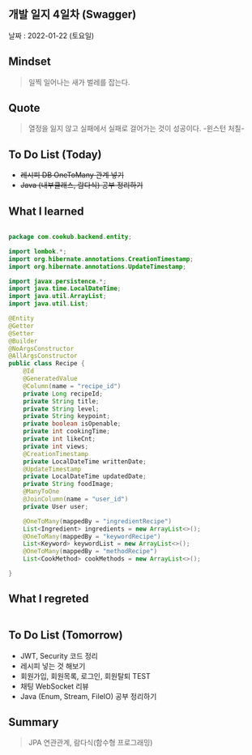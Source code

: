 ## 개발 일지 4일차 (Swagger)

날짜 : 2022-01-22 (토요일)

## Mindset

> 일찍 일어나는 새가 벌레를 잡는다.

## Quote

> 열정을 잃지 않고 실패에서 실패로 걸어가는 것이 성공이다. -윈스턴 처칠-

## To Do List (Today)

- ~~레시피 DB OneToMany 관계 넣기~~
- ~~Java (내부클래스, 람다식) 공부 정리하기~~

## What I learned

```plain

```

```java
package com.cookub.backend.entity;

import lombok.*;
import org.hibernate.annotations.CreationTimestamp;
import org.hibernate.annotations.UpdateTimestamp;

import javax.persistence.*;
import java.time.LocalDateTime;
import java.util.ArrayList;
import java.util.List;

@Entity
@Getter
@Setter
@Builder
@NoArgsConstructor
@AllArgsConstructor
public class Recipe {
    @Id
    @GeneratedValue
    @Column(name = "recipe_id")
    private Long recipeId;
    private String title;
    private String level;
    private String keypoint;
    private boolean isOpenable;
    private int cookingTime;
    private int likeCnt;
    private int views;
    @CreationTimestamp
    private LocalDateTime writtenDate;
    @UpdateTimestamp
    private LocalDateTime updatedDate;
    private String foodImage;
    @ManyToOne
    @JoinColumn(name = "user_id")
    private User user;

    @OneToMany(mappedBy = "ingredientRecipe")
    List<Ingredient> ingredients = new ArrayList<>();
    @OneToMany(mappedBy = "keywordRecipe")
    List<Keyword> keywordList = new ArrayList<>();
    @OneToMany(mappedBy = "methodRecipe")
    List<CookMethod> cookMethods = new ArrayList<>();

}

```

## What I regreted

```plain

```

## To Do List (Tomorrow)

- JWT, Security 코드 정리
- 레시피 넣는 것 해보기
- 회원가입, 회원목록, 로그인, 회원탈퇴 TEST
- 채팅 WebSocket 리뷰
- Java (Enum, Stream, FileIO) 공부 정리하기

## Summary

> JPA 연관관계, 람다식(함수형 프로그래밍)
